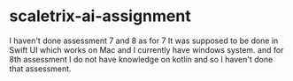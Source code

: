 # scaletrix-ai-assignment

I haven't done assessment 7 and 8 as for 7 It was supposed to be done in Swift UI which works on Mac and I currently have windows system.
and for 8th assessment I do not have knowledge on kotlin and so I haven't done that assessment.
